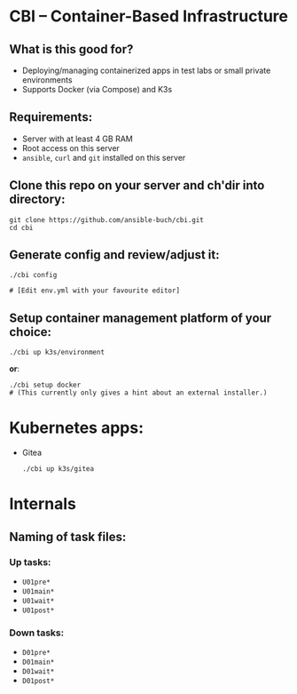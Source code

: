 # CBI &ndash; Container-Based Infrastructure

## What is this good for?

- Deploying/managing containerized apps in test labs or small private
  environments
- Supports Docker (via Compose) and K3s


## Requirements:

- Server with at least 4 GB RAM
- Root access on this server
- `ansible`, `curl` and `git` installed on this server


## Clone this repo on your server and ch'dir into directory:

```
git clone https://github.com/ansible-buch/cbi.git
cd cbi
```

## Generate config and review/adjust it:
```
./cbi config

# [Edit env.yml with your favourite editor]
```


## Setup container management platform of your choice:

```
./cbi up k3s/environment
```

__or__:

```
./cbi setup docker
# (This currently only gives a hint about an external installer.)
```




# Kubernetes apps:

- Gitea
  ```
  ./cbi up k3s/gitea
  ```








# Internals

## Naming of task files:

### Up tasks:
- `U01pre*`
- `U01main*`
- `U01wait*`
- `U01post*`

### Down tasks:
- `D01pre*`
- `D01main*`
- `D01wait*`
- `D01post*`









<!--
## Start apps/init:
```
./cbi start apps/init
```

## Start step-ca (if needed):
```
./cbi start apps/base/step-ca
```

## Start Traefik (the most important part of the puzzle :-)
```
./cbi start apps/base/traefik
```


## Apps:

- Development (Gitea)
  ```
  ./cbi start apps/development/gitea
  ```
